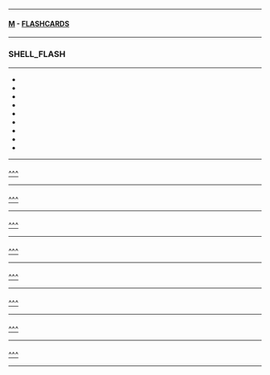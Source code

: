 
---

#### [M](https://github.com/ttltrk/TTT/blob/master/menu.md) - [FLASHCARDS](https://github.com/ttltrk/TTT/tree/master/FLASHCARDS/FLASHCARDS.md)

---

### SHELL_FLASH

---

* [](#)
* [](#)
* [](#)
* [](#)
* [](#)
* [](#)
* [](#)
* [](#)
* [](#)

---

####

[^^^](#SHELL_FLASH)

---

####

[^^^](#SHELL_FLASH)

---

####

[^^^](#SHELL_FLASH)

---

####

[^^^](#SHELL_FLASH)

---

####

[^^^](#SHELL_FLASH)

---

####

[^^^](#SHELL_FLASH)

---

####

[^^^](#SHELL_FLASH)

---

####

[^^^](#SHELL_FLASH)

---
